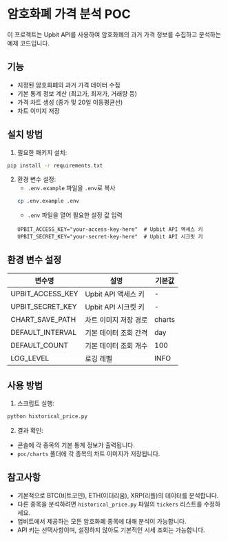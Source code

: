 # 암호화폐 가격 분석 POC

이 프로젝트는 Upbit API를 사용하여 암호화폐의 과거 가격 정보를 수집하고 분석하는 예제 코드입니다.

## 기능

- 지정된 암호화폐의 과거 가격 데이터 수집
- 기본 통계 정보 계산 (최고가, 최저가, 거래량 등)
- 가격 차트 생성 (종가 및 20일 이동평균선)
- 차트 이미지 저장

## 설치 방법

1. 필요한 패키지 설치:
```bash
pip install -r requirements.txt
```

2. 환경 변수 설정:
   - `.env.example` 파일을 `.env`로 복사
   ```bash
   cp .env.example .env
   ```
   - `.env` 파일을 열어 필요한 설정 값 입력
   ```
   UPBIT_ACCESS_KEY="your-access-key-here"  # Upbit API 액세스 키
   UPBIT_SECRET_KEY="your-secret-key-here"  # Upbit API 시크릿 키
   ```

## 환경 변수 설정

| 변수명 | 설명 | 기본값 |
|--------|------|---------|
| UPBIT_ACCESS_KEY | Upbit API 액세스 키 | - |
| UPBIT_SECRET_KEY | Upbit API 시크릿 키 | - |
| CHART_SAVE_PATH | 차트 이미지 저장 경로 | charts |
| DEFAULT_INTERVAL | 기본 데이터 조회 간격 | day |
| DEFAULT_COUNT | 기본 데이터 조회 개수 | 100 |
| LOG_LEVEL | 로깅 레벨 | INFO |

## 사용 방법

1. 스크립트 실행:
```bash
python historical_price.py
```

2. 결과 확인:
- 콘솔에 각 종목의 기본 통계 정보가 출력됩니다.
- `poc/charts` 폴더에 각 종목의 차트 이미지가 저장됩니다.

## 참고사항

- 기본적으로 BTC(비트코인), ETH(이더리움), XRP(리플)의 데이터를 분석합니다.
- 다른 종목을 분석하려면 `historical_price.py` 파일의 `tickers` 리스트를 수정하세요.
- 업비트에서 제공하는 모든 암호화폐 종목에 대해 분석이 가능합니다.
- API 키는 선택사항이며, 설정하지 않아도 기본적인 시세 조회는 가능합니다.